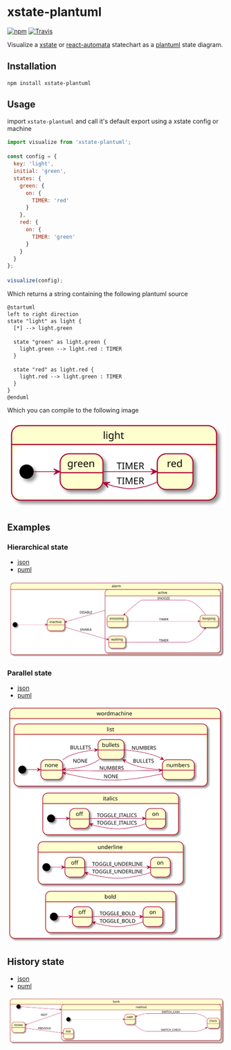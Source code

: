# xstate-plantuml

[![npm](https://img.shields.io/npm/v/xstate-plantuml.svg?style=flat-square)](https://www.npmjs.com/package/xstate-plantuml)
[![Travis](https://img.shields.io/travis/lucmartens/xstate-plantuml.svg?style=flat-square)](https://travis-ci.org/lucmartens/xstate-plantuml/)

Visualize a [xstate](https://github.com/davidkpiano/xstate) or [react-automata](https://github.com/MicheleBertoli/react-automata) statechart as a [plantuml](https://github.com/plantuml/plantuml) state diagram.

## Installation

```
npm install xstate-plantuml
```

## Usage

import `xstate-plantuml` and call it's default export using a xstate config or machine

```js
import visualize from 'xstate-plantuml';

const config = {
  key: 'light',
  initial: 'green',
  states: {
    green: {
      on: {
        TIMER: 'red'
      }
    },
    red: {
      on: {
        TIMER: 'green'
      }
    }
  }
};

visualize(config);
```

Which returns a string containing the following plantuml source

```plantuml
@startuml
left to right direction
state "light" as light {
  [*] --> light.green

  state "green" as light.green {
    light.green --> light.red : TIMER
  }

  state "red" as light.red {
    light.red --> light.green : TIMER
  }
}
@enduml
```

Which you can compile to the following image

![usage](examples/usage.svg)

## Examples

### Hierarchical state

- [json](./examples/alarm.json)
- [puml](./examples/alarm.puml)

![alarm](./examples/alarm.svg)

### Parallel state

- [json](./examples/parallel.json)
- [puml](./examples/parallel.puml)

![parallel](./examples/parallel.svg)

## History state

- [json](./examples/bank.json)
- [puml](./examples/bank.puml)

![bank](./examples/bank.svg)
